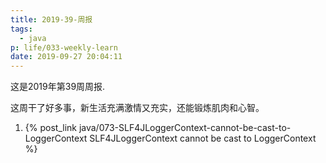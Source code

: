 ```yaml
---
title: 2019-39-周报
tags:
  - java
p: life/033-weekly-learn
date: 2019-09-27 20:04:11
---
```


这是2019年第39周周报.

这周干了好多事，新生活充满激情又充实，还能锻炼肌肉和心智。

1. {% post_link java/073-SLF4JLoggerContext-cannot-be-cast-to-LoggerContext SLF4JLoggerContext cannot be cast to LoggerContext %}


